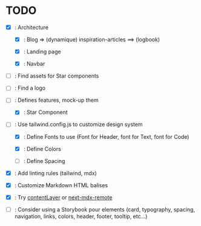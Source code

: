 # TODO

- [x] : Architecture

  - [x] : Blog => (dynamique) inspiration-articles ==> (logbook)

  - [x] : Landing page

  - [x] : Navbar

- [ ] : Find assets for Star components

- [ ] : Find a logo

- [ ] : Defines features, mock-up them

  - [x] : Star Component

- [ ] : Use tailwind.config.js to customize design system

  - [x] : Define Fonts to use (Font for Header, font for Text, font for Code)

  - [x] : Define Colors

  - [ ] : Define Spacing

- [x] : Add linting rules (tailwind, mdx)

- [x] : Customize Markdown HTML balises

- [x] : Try [contentLayer](https://www.contentlayer.dev/) or [next-mdx-remote](https://github.com/hashicorp/next-mdx-remote)

- [ ] : Consider using a Storybook pour elements (card, typography, spacing, navigation, links, colors, header, footer, tooltip, etc...)
